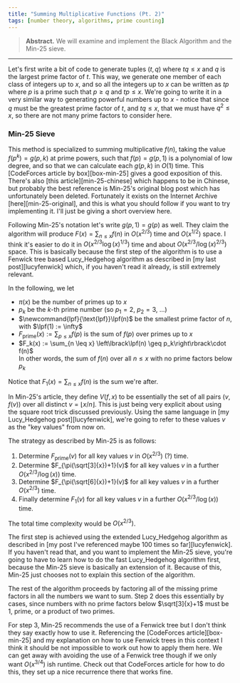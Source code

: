 ```yaml
---
title: "Summing Multiplicative Functions (Pt. 2)"
tags: [number theory, algorithms, prime counting]
---
```


> **Abstract.** We will examine and implement the Black Algorithm and the Min-25 sieve.

---

Let's first write a bit of code to generate tuples $(t, q)$ where $tq \leq x$ and $q$ is the largest prime factor of $t$. This way, we generate one member of each class of integers up to $x$, and so all the integers up to $x$ can be written as $tp$ where $p$ is a prime such that $p \geq q$ and $tp \leq x$. We're going to write it in a very similar way to generating powerful numbers up to $x$ - notice that since $q$ must be the greatest prime factor of $t$, and $tq \leq x$, that we must have $q^2 \leq x$, so there are not many prime factors to consider here.

### Min-25 Sieve

This method is specialized to summing multiplicative $f(n)$, taking the value $f(p^k) = g(p, k)$ at prime powers, such that $f(p) = g(p, 1)$ is a polynomial of low degree, and so that we can calculate each $g(p, k)$ in $O(1)$ time. This [CodeForces article by box][box-min-25] gives a good exposition of this. There's also [this article][min-25-chinese] which happens to be in Chinese, but probably the best reference is Min-25's original blog post which has unfortunately been deleted. Fortunately it exists on the Internet Archive [here][min-25-original], and this is what you should follow if you want to try implementing it. I'll just be giving a short overview here.

Following Min-25's notation let's write $g(p, 1) = g(p)$ as well. They claim the algorithm will produce $F(x) = \sum_{n \leq x} f(n)$ in $O(x^{2/3})$ time and $O(x^{1/2})$ space. I think it's easier to do it in $O(x^{2/3} \log(x)^{1/3})$ time and about $O(x^{2/3} / \log(x)^{2/3})$ space. This is basically because the first step of the algorithm is to use a Fenwick tree based Lucy_Hedgehog algorithm as described in [my last post][lucyfenwick] which, if you haven't read it already, is still extremely relevant.

In the following, we let
- $\pi(x)$ be the number of primes up to $x$
- $p_k$ be the $k$-th prime number (so $p_1 = 2$, $p_2 = 3$, ...)
- $\newcommand{lpf}{\text{lpf}}\lpf(n)$ be the smallest prime factor of $n$, with $\lpf(1) := \infty$
- $F_{\text{prime}}(x) := \sum_{p \leq x} f(p)$ is the sum of $f(p)$ over primes up to $x$
- $F_k(x) := \sum_{n \leq x} \left\lbrack\lpf(n) \geq p_k\right\rbrack\cdot f(n)$   
  In other words, the sum of $f(n)$ over all $n \leq x$ with no prime factors below $p_k$

Notice that $F_1(x) = \sum_{n \leq x} f(n)$ is the sum we're after.

In Min-25's article, they define $V(f, x)$ to be essentially the set of all pairs $(v, f(v))$ over all distinct $v = \lfloor x/n \rfloor$. This is just being very explicit about using the square root trick discussed previously. Using the same language in [my Lucy_Hedgehog post][lucyfenwick], we're going to refer to these values $v$ as the "key values" from now on.

The strategy as described by Min-25 is as follows:
1. Determine $F_{\text{prime}}(v)$ for all key values $v$ in $O(x^{2/3})$ (?) time.
2. Determine $F_{\pi(\sqrt[3]{x})+1}(v)$ for all key values $v$ in a further $O(x^{2/3}/\log(x))$ time.
3. Determine $F_{\pi(\sqrt[6]{x})+1}(v)$ for all key values $v$ in a further $O(x^{2/3})$ time.
4. Finally determine $F_1(v)$ for all key values $v$ in a further $O(x^{2/3}/\log(x))$ time.

The total time complexity would be $O(x^{2/3})$.

The first step is achieved using the extended Lucy_Hedgehog algorithm as described in [my post I've referenced maybe 100 times so far][lucyfenwick]. If you haven't read that, and you want to implement the Min-25 sieve, you're going to have to learn how to do the fast Lucy_Hedgehog algorithm first, because the Min-25 sieve is basically an extension of it. Because of this, Min-25 just chooses not to explain this section of the algorithm.

The rest of the algorithm proceeds by factoring all of the missing prime factors in all the numbers we want to sum. Step 2 does this essentially by cases, since numbers with no prime factors below $\sqrt[3]{x}+1$ must be $1$, prime, or a product of two primes.

For step 3, Min-25 recommends the use of a Fenwick tree but I don't think they say exactly how to use it. Referencing the [CodeForces article][box-min-25] and my explanation on how to use Fenwick trees in this context I think it should be not impossible to work out how to apply them here. We can get away with avoiding the use of a Fenwick tree though if we only want $O(x^{3/4})$ ish runtime. Check out that CodeForces article for how to do this, they set up a nice recurrence there that works fine.
